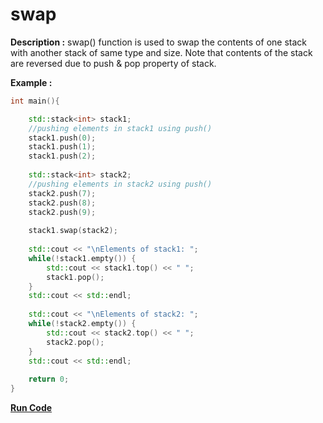 # swap

**Description :** swap() function is used to swap the contents of one stack with another stack of same type and size. Note that contents of the stack are reversed due to push & pop property of stack.

**Example :**

```cpp
int main(){

    std::stack<int> stack1;
    //pushing elements in stack1 using push()
    stack1.push(0);
    stack1.push(1);
    stack1.push(2);
    
    std::stack<int> stack2;
    //pushing elements in stack2 using push()
    stack2.push(7);
    stack2.push(8);
    stack2.push(9);
    
    stack1.swap(stack2);
    
    std::cout << "\nElements of stack1: ";
    while(!stack1.empty()) {
        std::cout << stack1.top() << " ";
        stack1.pop();
    }
    std::cout << std::endl;
    
    std::cout << "\nElements of stack2: ";
    while(!stack2.empty()) {
        std::cout << stack2.top() << " ";
        stack2.pop();
    }
    std::cout << std::endl;
    
    return 0;
}
```

**[Run Code](https://rextester.com/PVYD45391)**
